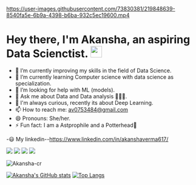 https://user-images.githubusercontent.com/73830381/219848639-8540fa5e-6b9a-4398-b6ba-932c5ec19600.mp4
# Hey there, I'm Akansha, an aspiring Data Scienctist. <img src="https://raw.githubusercontent.com/MartinHeinz/MartinHeinz/master/wave.gif" width="30px">

<!--
**Akansha-cr/Akansha-cr** is a ✨ _special_ ✨ repository because its `README.md` (this file) appears on your GitHub profile.

Here are some ideas to get you started: -->

- 🔭 I’m currently improving my skills in the field of Data Science.
- 🌱 I’m currently learning Computer science with data science as specialization.
- 🤔 I’m looking for help with ML (models).
- 💬 Ask me about Data and Data analysis 🙋‍♀️😊.
- 🤔 I'm always curious, recently its about Deep Learning.
- 📫 How to reach me: av0753484@gmail.com
- 😄 Pronouns: She/her.
- ⚡ Fun fact: I am a Astprophile and a Potterhead💮

-😃  My linkedin--https://www.linkedin.com/in/akanshaverma617/
<!-- badges -->

![](https://img.shields.io/badge/Code-Python-informational?style=flat&logo=python&logocolor=white&color=2bbc8a)
![](https://img.shields.io/badge/Code-R-informational?style=flat&logo=R&logocolor=white&color=2bbc8a)
![](https://img.shields.io/badge/OS-Windows-informational?style=flat&logo=Windows&logocolor=white&color=2bbc8a)
![](https://img.shields.io/badge/code-Cpp-informational?style=flat&logo=Cpp&logocolor=yellow&color=2bbc8a)
<p align="left"> <img src="https://komarev.com/ghpvc/?username=Akansha-cr" alt="Akansha-cr" /> </p>

<!-- cards -->

[![Akansha's GitHub stats](https://github-readme-stats.vercel.app/api?username=Akansha-cr&showicons=true&theme=radical)](https://github.com/Akansha-cr/github-readme-stats)
[![Top Langs](https://github-readme-stats.vercel.app/api/top-langs/?username=Akansha-cr&layout=compact&theme=radical)](https://github.com/Akansha-cr/github-readme-stats)

